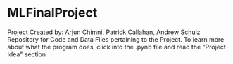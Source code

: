 # MLFinalProject
Project Created by: Arjun Chimni, Patrick Callahan, Andrew Schulz
Repository for Code and Data Files pertaining to the Project. To learn more about what the program does, click into the .pynb file and read the "Project Idea" section

